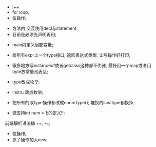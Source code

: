 - i++
- for loop;
- 位操作;

+ 方法内 交互使用decl与statement;
+ 目前是必须先声明再用;
- main内定义局部变量;
- 给所有expr上一个type接口, 返回表达式类型, 让写操作好打印;
- 很多地方写instanceof或者getclass这种都不优雅, 最好用一个map或者用byte放常量池表达;

- type改成枚举;  

- instru 改成枚举;

- 把所有的取type操作都改成enumType();
能换的icvatype都换掉;

- 做支持int num = 1;的定义!!;

前端解析语法糖 +=, -=;
- 位操作;
- 原子操作加入new;